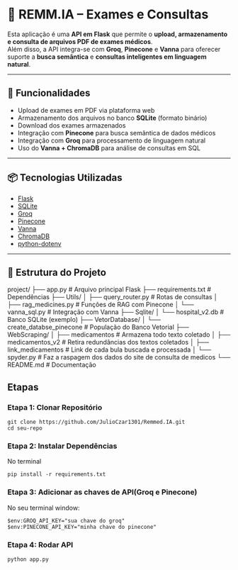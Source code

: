 # 🧪 REMM.IA – Exames e Consultas

Esta aplicação é uma **API em Flask** que permite o **upload, armazenamento e consulta de arquivos PDF de exames médicos**.  
Além disso, a API integra-se com **Groq**, **Pinecone** e **Vanna** para oferecer suporte a **busca semântica** e **consultas inteligentes em linguagem natural**.

---

## 🚀 Funcionalidades

- Upload de exames em PDF via plataforma web  
- Armazenamento dos arquivos no banco **SQLite** (formato binário)  
- Download dos exames armazenados  
- Integração com **Pinecone** para busca semântica de dados médicos  
- Integração com **Groq** para processamento de linguagem natural  
- Uso do **Vanna + ChromaDB** para análise de consultas em SQL  

---

## 📦 Tecnologias Utilizadas

- [Flask](https://flask.palletsprojects.com/)  
- [SQLite](https://www.sqlite.org/)  
- [Groq](https://groq.com/)  
- [Pinecone](https://www.pinecone.io/)  
- [Vanna](https://vanna.ai/)  
- [ChromaDB](https://www.trychroma.com/)  
- [python-dotenv](https://pypi.org/project/python-dotenv/)  

---

## 📂 Estrutura do Projeto

project/
├── app.py                     # Arquivo principal Flask
├── requirements.txt           # Dependências
├── Utils/
│   ├── query_router.py      # Rotas de consultas
│   ├── rag_medicines.py     # Funções de RAG com Pinecone
│   └── vanna_sql.py         # Integração com Vanna
├── Sqlite/
│   └── hospital_v2.db       # Banco SQLite (exemplo)
├── VetorDatabase/
│   └── create_databse_pinecone  # População do Banco Vetorial
├── WebScraping/
│   ├── medicamentos           # Armazena todo texto coletado
│   ├── medicamentos_v2        # Retira redundâncias dos textos coletados
│   ├── link_medicamentos      # Link de cada bula buscada e processada
│   └── spyder.py              # Faz a raspagem dos dados do site de consulta de medicos
└── README.md                  # Documentação

## Etapas
### Etapa 1: Clonar Repositório
```
git clone https://github.com/JulioCzar1301/Remmed.IA.git
cd seu-repo
```

### Etapa 2: Instalar Dependências
No terminal
```
pip install -r requirements.txt
```

### Etapa 3: Adicionar as chaves de API(Groq e Pinecone)
No seu terminal window:
```
$env:GROQ_API_KEY="sua chave do groq"
$env:PINECONE_API_KEY="minha chave do pinecone"
```

### Etapa 4: Rodar API

```
python app.py
```

